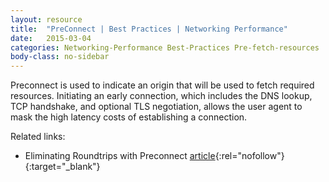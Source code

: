 ```yaml
---
layout: resource
title:  "PreConnect | Best Practices | Networking Performance"
date:   2015-03-04
categories: Networking-Performance Best-Practices Pre-fetch-resources
body-class: no-sidebar
---
```


Preconnect is used to indicate an origin that will be used to fetch required resources. Initiating an early connection, which includes the DNS lookup, TCP handshake, and optional TLS negotiation, allows the user agent to mask the high latency costs of establishing a connection.

Related links:

- Eliminating Roundtrips with Preconnect [article](https://www.igvita.com/2015/08/17/eliminating-roundtrips-with-preconnect/){:rel="nofollow"}{:target="_blank"}